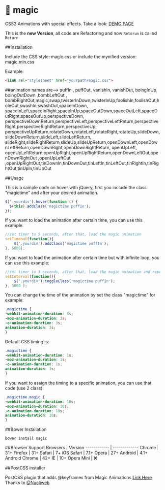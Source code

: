:tophat: magic
=====

CSS3 Animations with special effects. Take a look: [DEMO PAGE](https://minimamente.com/example/magic_animations/)

This is the **new Version**, all code are Refactoring and now `Retorun` is called `Return`

##Installation


Include the CSS style: magic.css
or
include the mynified version: magic.min.css

Example:
```html
<link rel="stylesheet" href="yourpath/magic.css">
```
##animation names are--> puffIn , puffOut, vanishIn, vanishOut, boingInUp, boingOutDown ,bombLeftOut ,
bombRightOut,magic,swap,twisterInDown,twisterInUp,foolishIn,foolishOut,holeOut,swashIn,swashOut,spaceInDown,
spaceInLeft,spaceInRight,spaceInUp,spaceOutDown,spaceOutLeft,spaceOutRight,spaceOutUp,perspectiveDown,
perspectiveDownReturn,perspectiveLeft,perspectiveLeftReturn,perspectiveRight,perspectiveRightReturn,perspectiveUp,
perspectiveUpReturn,rotateDown,rotateLeft,rotateRight,rotateUp,slideDown,slideDownReturn,slideLeft,slideLeftReturn,
slideRight,slideRightReturn,slideUp,slideUpReturn,openDownLeft,openDownLeftReturn,openDownRight,openDownRightReturn,
openUpLeft, openUpLeftReturn,openUpRight,openUpRightReturn,openDownLeftOut,openDownRightOut ,openUpLeftOut 
,openUpRightOut,tinDownIn,tinDownOut,tinLeftIn,tinLeftOut,tinRightIn,tinRightOut,tinUpIn,tinUpOut

##Usage

This is a sample code on hover with jQuery, first you include the class "magictime" and after your desired animation.
```js
$('.yourdiv').hover(function () {
  $(this).addClass('magictime puffIn');
});
```

If you want to load the animation after certain time, you can use this example:
```js
//set timer to 5 seconds, after that, load the magic animation
setTimeout(function(){
  	$('.yourdiv').addClass('magictime puffIn');
}, 5000);
```

If you want to load the animation after certain time but with infinite loop, you can use this example:
```js
//set timer to 3 seconds, after that, load the magic animation and repeat forever
setInterval(function(){ 
	$('.yourdiv').toggleClass('magictime puffIn');
}, 3000 );
```

You can change the time of the animation by set the class "magictime" for example:
```css
.magictime {
-webkit-animation-duration: 3s;
-moz-animation-duration: 3s;
-o-animation-duration: 3s;
animation-duration: 3s;
}
```

Default CSS timing is:
```css
.magictime {
-webkit-animation-duration: 1s;
-moz-animation-duration: 1s;
-o-animation-duration: 1s;
animation-duration: 1s;
}
```

If you want to assign the timing to a specific animation, you can use that code (use 2 class):
```css
.magictime.magic {
-webkit-animation-duration: 10s;
-moz-animation-duration: 10s;
-o-animation-duration: 10s;
animation-duration: 10s;
}
```
##Bower Installation
```
bower install magic
```
##Browser Support
Browsers | Version
------------ | -------------
Chrome | 31+
Firefox | 31+
Safari | 7+
iOS Safari | 7.1+
Opera | 27+
Android | 4.1+
Android Chrome | 42+
IE | 10+
Opera Mini | :x:

##PostCSS installer

PostCSS plugin that adds @keyframes from Magic Animations [Link Here](https://github.com/nucliweb/postcss-magic-animations)
Thanks to [@Nucliweb](https://github.com/nucliweb)
